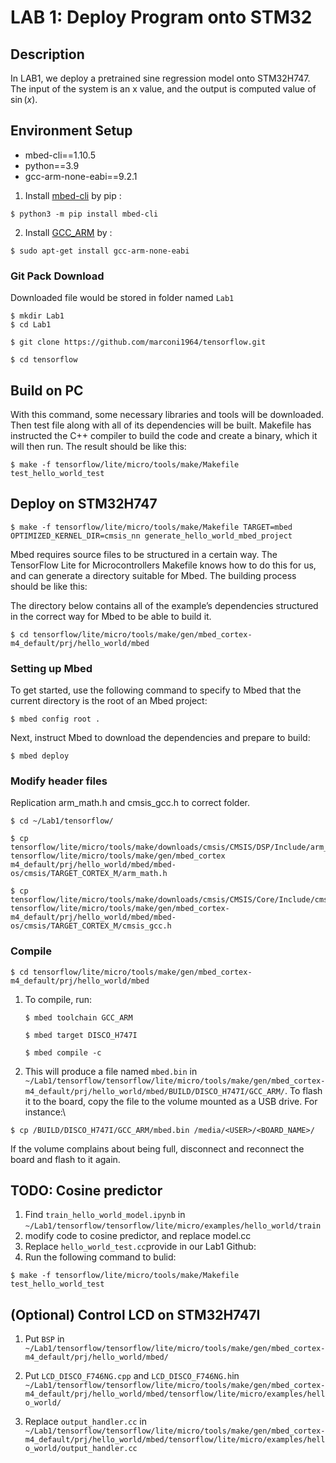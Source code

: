# LAB 1: Deploy Program onto STM32
## Description
In LAB1, we deploy a pretrained sine regression model onto STM32H747. The input of the system is an x value, and the output is computed value of $\sin(x)$.

## Environment Setup
- mbed-cli==1.10.5
- python==3.9
- gcc-arm-none-eabi==9.2.1

1. Install [mbed-cli](https://os.mbed.com/docs/mbed-os/v6.15/build-tools/install-and-set-up.html) by pip :
```
$ python3 -m pip install mbed-cli
```

2. Install [GCC_ARM](https://developer.arm.com/tools-and-software/open-source-software/developer-tools/gnu-toolchain/downloads) by :
```
$ sudo apt-get install gcc-arm-none-eabi
```

### Git Pack Download
Downloaded file would be stored in folder named `Lab1`

```
$ mkdir Lab1 
$ cd Lab1
```
```
$ git clone https://github.com/marconi1964/tensorflow.git
```
```
$ cd tensorflow
```


## Build on PC
With this command, some necessary libraries and tools will be downloaded. Then test file along with all of its dependencies will be built. Makefile has instructed the C++ compiler to build the code and create a binary, which it will then run. The result should be like this:
    
```
$ make -f tensorflow/lite/micro/tools/make/Makefile test_hello_world_test
```

<!--
![](https://i.imgur.com/56qXKtP.png)
-->

## Deploy on STM32H747
```
$ make -f tensorflow/lite/micro/tools/make/Makefile TARGET=mbed OPTIMIZED_KERNEL_DIR=cmsis_nn generate_hello_world_mbed_project
```

Mbed requires source files to be structured in a certain way. The TensorFlow Lite for Microcontrollers Makefile knows how to do this for us, and can generate a directory suitable for Mbed. The building process should be like this:

<!--
![](https://i.imgur.com/tENEHNF.png)
-->
The directory below contains all of the example’s dependencies structured in the correct way for Mbed to be able to build it.

```
$ cd tensorflow/lite/micro/tools/make/gen/mbed_cortex-m4_default/prj/hello_world/mbed
```



### Setting up Mbed
To get started, use the following command to specify to Mbed that the current directory is the root of an Mbed project:

```
$ mbed config root .
```
    
Next, instruct Mbed to download the dependencies and prepare to build:

```
$ mbed deploy
```

<!--
### Modify Mbed Configuration

By default, Mbed will build the project using C++ 98. However, TensorFlow Lite requires C++ 11. Run the following Python snippet to modify the Mbed configuration files so that it uses C++ 11. You should put `modify.py` in `tensorflow/lite/micro/tools/make/gen/mbed_cortex-m4_default/prj/hello_world/mbed` and enter the command:

`$ python3 modify.py`
-->

### Modify header files

Replication arm_math.h and cmsis_gcc.h to correct folder.

```
$ cd ~/Lab1/tensorflow/
```

```
$ cp tensorflow/lite/micro/tools/make/downloads/cmsis/CMSIS/DSP/Include/arm_math.h  tensorflow/lite/micro/tools/make/gen/mbed_cortex m4_default/prj/hello_world/mbed/mbed-os/cmsis/TARGET_CORTEX_M/arm_math.h
```
```
$ cp tensorflow/lite/micro/tools/make/downloads/cmsis/CMSIS/Core/Include/cmsis_gcc.h  tensorflow/lite/micro/tools/make/gen/mbed_cortex-m4_default/prj/hello_world/mbed/mbed-os/cmsis/TARGET_CORTEX_M/cmsis_gcc.h
```


### Compile 
```
$ cd tensorflow/lite/micro/tools/make/gen/mbed_cortex-m4_default/prj/hello_world/mbed
```

1. To compile, run:

    ```
    $ mbed toolchain GCC_ARM
    ```
    ```
    $ mbed target DISCO_H747I
    ```
    ```
    $ mbed compile -c
    ```

2. This will produce a file named `mbed.bin` in `~/Lab1/tensorflow/tensorflow/lite/micro/tools/make/gen/mbed_cortex-m4_default/prj/hello_world/mbed/BUILD/DISCO_H747I/GCC_ARM/`. To flash it to the board, copy the file to the volume mounted as a USB drive. For instance:\
```
$ cp /BUILD/DISCO_H747I/GCC_ARM/mbed.bin /media/<USER>/<BOARD_NAME>/
```
If the volume complains about being full, disconnect and reconnect the board and flash to it again.

## TODO: Cosine predictor
1. Find `train_hello_world_model.ipynb` in `~/Lab1/tensorflow/tensorflow/lite/micro/examples/hello_world/train`
2. modify code to cosine predictor, and replace model.cc
3. Replace `hello_world_test.cc`provide in our Lab1 Github: 
4. Run the following command to bulid:
```
$ make -f tensorflow/lite/micro/tools/make/Makefile test_hello_world_test
```

## (Optional) Control LCD on STM32H747I
1. Put `BSP` in
    `~/Lab1/tensorflow/tensorflow/lite/micro/tools/make/gen/mbed_cortex-m4_default/prj/hello_world/mbed/`
    
2. Put `LCD_DISCO_F746NG.cpp` and `LCD_DISCO_F746NG.h`in
    `~/Lab1/tensorflow/tensorflow/lite/micro/tools/make/gen/mbed_cortex-m4_default/prj/hello_world/mbed/tensorflow/lite/micro/examples/hello_world/`

3. Replace `output_handler.cc` in
     `~/Lab1/tensorflow/tensorflow/lite/micro/tools/make/gen/mbed_cortex-m4_default/prj/hello_world/mbed/tensorflow/lite/micro/examples/hello_world/output_handler.cc`



